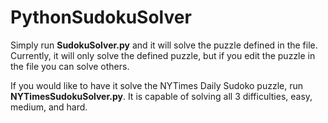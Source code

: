 # PythonSudokuSolver

Simply run **SudokuSolver.py** and it will solve the puzzle defined in the file. Currently, it will only solve the defined puzzle, but if you edit the puzzle in the file you can solve others.

If you would like to have it solve the NYTimes Daily Sudoko puzzle, run **NYTimesSudokuSolver.py**. It is capable of solving all 3 difficulties, easy, medium, and hard.
